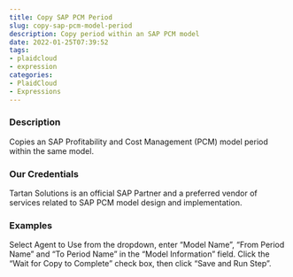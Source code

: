 ```yaml
---
title: Copy SAP PCM Period
slug: copy-sap-pcm-model-period
description: Copy period within an SAP PCM model
date: 2022-01-25T07:39:52
tags:
- plaidcloud
- expression
categories:
- PlaidCloud
- Expressions
---
```



### Description


Copies an SAP Profitability and Cost Management (PCM) model period within the same model.


### Our Credentials


Tartan Solutions is an official SAP Partner and a preferred vendor of services related to SAP PCM model design and implementation.


### Examples


Select Agent to Use from the dropdown, enter “Model Name”, “From Period Name” and “To Period Name” in the “Model Information” field. Click the “Wait for Copy to Complete” check box, then click “Save and Run Step”.
